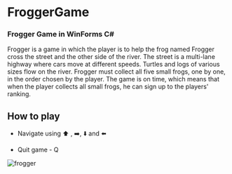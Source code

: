 # FroggerGame
### Frogger Game in WinForms C#

Frogger is a game in which the player is to help the frog named Frogger cross the street and the other side of the river.
The street is a multi-lane highway where cars move at different speeds. Turtles and logs of various sizes flow on the river.
Frogger must collect all five small frogs, one by one, in the order chosen by the player. The game is on time, which means 
that when the player collects all small frogs, he can sign up to the players' ranking. 

## How to play

* Navigate using ⬆️ , ➡️, ⬇️ and ⬅️

* Quit game - Q


![frogger](https://user-images.githubusercontent.com/30875812/36076066-d0201d7e-0f57-11e8-8eff-8c92d7e5a283.png)

